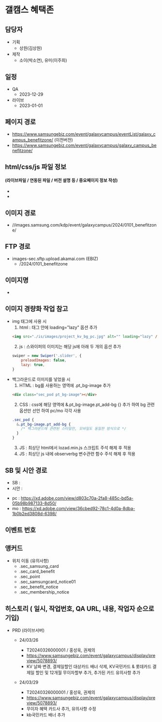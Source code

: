 # 갤캠스 혜택존

## 담당자

- 기획
  - 상원(김상원)
- 제작
  - 소이(박소연), 유미(이주희)

## 일정

- QA
  - 2023-12-29
- 라이브
  - 2023-01-01

## 페이지 경로

- https://www.samsungebiz.com/event/galaxycampus/eventList/galaxy_campus_benefitzone/ (이전버전)
- https://www.samsungebiz.com/event/galaxycampus/galaxy_campus_benefitzone/

## html/css/js 파일 정보

#### (라이브파일 / 연동된 파일 / 버전 설명 등 / 중요페이지 정보 작성)

-
-

## 이미지 경로

- //images.samsung.com/kdp/event/galaxycampus/2024/0101_benefitzone/

## FTP 경로

- images-sec.sftp.upload.akamai.com (EBIZ)
  - /2024/0101_benefitzone

## 이미지명

-

## 이미지 경량화 작업 참고

- img 태그에 사용 시
  1. html : 태그 안에 loading="lazy" 옵션 추가
  ```html
  <img src="./is/images/project_kv_bg_pc.jpg" alt="" loading="lazy" />
  ```
  2. js : 스와이퍼의 이미지는 해당 js에 아래 두 개의 옵션 추가
  ```js
  swiper = new Swiper('.slider', {
      preloadImages: false,
      lazy: true,
  }
  ```
- 백그라운드로 이미지를 넣었을 시
  1. HTML : bg를 사용하는 영역에 .pt_bg-image 추가
  ```html
  <div class="sec_pod pt_bg-image"></div>
  ```
  2. CSS : css에 해당 영역에 &.pt_bg-image.pt_add-bg {} 추가 하여 bg 관련 옵션만 선언 하여 pc/mo 각각 사용
  ```css
  .sec_pod {
    &.pt_bg-image.pt_add-bg {
      /* 백그라운드에 관련된 스타일만, 모바일도 동일한 방식으로 */
    }
  }
  ```
  3. JS : 최상단 html에서 lozad.min.js 스크립트 주석 해제 후 적용
  4. JS : 최상단 js 내에 observerbg 변수관련 함수 주석 해제 후 적용

## SB 및 시안 경로

- SB :
- 시안 :

* pc : https://xd.adobe.com/view/d803c70a-2fa8-485c-bd5a-05b98b987133-8d50/
* mo : https://xd.adobe.com/view/36cbed92-78c1-4d0a-8dba-1b0b2ed3808d-6398/


## 이벤트 번호

## 앵커드
+ 위치 이동 (유의사항)
  - .sec_samsung_card
  - .sec_card_benefit
  - .sec_point
  - .sec_samsungcard_notice01
  - .sec_benefit_notice
  - .sec_membership_notice

## 히스토리 ( 일시, 작업번호, QA URL, 내용, 작업자 순으로 기입)

- PRD (라이브서버)
  - 24/03/26
    - T20240326000001 / 홍성욱, 권제의
    - https://www.samsungebiz.com/event/galaxycampus/display/preview/5078893/
    - KV 날짜 변경, 결제일할인 대상카드 배너 삭제, KV국민카드 & 롯데카드 결제일 할인 및 12개월 무이자할부 추가, 추가된 카드 유의사항 추가

  - 24/03/29
    - T20240326000001 / 홍성욱, 권제의
    - https://www.samsungebiz.com/event/galaxycampus/display/preview/5078893/
    - 무이자 혜택 카드사 추가, 유의사항 수정
    - kb국민카드 배너 추가